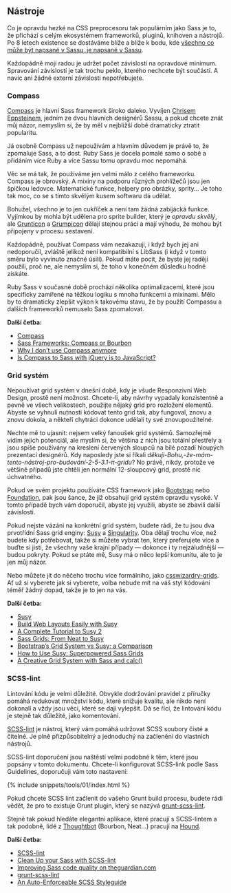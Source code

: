 
## Nástroje

Co je opravdu hezké na CSS preprocesoru tak populárním jako Sass je to, že přichází s celým ekosystémem frameworků, pluginů, knihoven a nástrojů. Po 8 letech existence se dostáváme blíže a blíže k bodu, kde [všechno co může být napsané v Sassu, je napsané v Sassu](https://kittygiraudel.com/2014/10/27/rethinking-atwoods-law/).

Každopádně mojí radou je udržet počet závislostí na opravdové minimum. Spravování závislostí je tak trochu peklo, kterého nechcete být součástí. A navíc ani žádné externí závislosti nepotřebujete.

### Compass

[Compass](http://compass-style.org/) je hlavní Sass framework široko daleko. Vyvíjen [Chrisem Eppsteinem](https://twitter.com/chriseppstein), jedním ze dvou hlavních designérů Sassu, a pokud chcete znát můj názor, nemyslím si, že by měl v nejbližší době dramaticky ztratit popularitu.

Já osobně Compass už nepoužívám a hlavním důvodem je právě to, že zpomaluje Sass, a to dost. Ruby Sass je docela pomalé samo o sobě a přidáním více Ruby a více Sassu tomu opravdu moc nepomáhá.

Věc se má tak, že používáme jen velmi málo z celého frameworku. Compass je obrovský. A mixiny na podporu různých prohlížečů jsou jen špičkou ledovce. Matematické funkce, helpery pro obrázky, sprity… Je toho tak moc, co se s tímto skvělým kusem softwaru dá udělat.

Bohužel, všechno je to jen cukříček a není tam žádná zabijácká funkce. Vyjímkou by mohla být udělena pro sprite builder, který je *opravdu skvělý*, ale [Grunticon](https://github.com/filamentgroup/grunticon) a [Grumpicon](http://grumpicon.com/) dělají stejnou práci a mají výhodu, že mohou být připojeny v procesu sestavení.

Každopádně, používat Compass vám nezakazuji, i když bych jej ani nedoporučil, zvláště jelikož není kompatibilní s LibSass (i když v tomto směru bylo vyvinuto značné úsilí). Pokud máte pocit, že byste jej raději použili, proč ne, ale nemyslím si, že toho v konečném důsledku hodně získáte.

<div class="note">
  <p>Ruby Sass v současné době prochází několika optimalizacemi, které jsou specificky zamířené na těžkou logiku s mnoha funkcemi a mixinami. Mělo by to dramaticky zlepšit výkon k takovému stavu, že by použití Compassu a dalších frameworků nemuselo Sass zpomalovat.</p>
</div>

**Další četba:**

* [Compass](http://compass-style.org/)
* [Sass Frameworks: Compass or Bourbon](https://www.sitepoint.com/compass-or-bourbon-sass-frameworks/)
* [Why I don't use Compass anymore](https://www.sitepoint.com/dont-use-compass-anymore/)
* [Is Compass to Sass with jQuery is to JavaScript?](https://www.sitepoint.com/compass-sass-jquery-javascript/)

### Grid systém

Nepoužívat grid systém v dnešní době, kdy je všude Responzivní Web Design, prostě není možnost. Chcete-li, aby návrhy vypadaly konzistentně a pevně ve všech velikostech, použijte nějaký grid pro rozložení elementů. Abyste se vyhnuli nutnosti kódovat tento grid tak, aby fungoval, znovu a znovu dokola, a někteří chytráci dokonce udělali ty své znovupoužitelné.

Nechte mě to ujasnit: nejsem velký fanoušek grid systémů. Samozřejmě vidím jejich potenciál, ale myslím si, že většina z nich jsou totální přestřely a jsou spíše používány na kreslení červených sloupců na bílé pozadí hloupých prezentací designérů. Kdy naposledy jste si říkali *děkuji-Bohu,-že-mám-tento-nástroj-pro-budování-2-5-3.1-π-gridu*? No právě, nikdy, protože ve většině případů jste chtěli jen normální 12-sloupcový grid, prostě nic úchvatného.

Pokud ve svém projektu používáte CSS framework jako [Bootstrap](https://getbootstrap.com/) nebo [Foundation](https://get.foundation/), pak jsou šance, že již obsahují grid systém opravdu vysoké. V tomto případě bych vám doporučil, abyste jej využili, abyste se zbavili další závislosti.

Pokud nejste vázáni na konkrétní grid systém, budete rádi, že tu jsou dva prvotřídní Sass grid enginy: [Susy](https://www.oddbird.net/susy/) a [Singularity](https://github.com/at-import/Singularity). Oba dělají trochu více, než budete kdy potřebovat, takže si můžete vybrat ten, který preferujete více a buďte si jisti, že všechny vaše krajní případy &mdash; dokonce i ty nejzáludnější &mdash; budou pokryty. Pokud se ptáte mě, Susy má o něco lepší komunitu, ale to je jen můj názor.

Nebo můžete jít do něčeho trochu více formálního, jako [csswizardry-grids](https://github.com/csswizardry/csswizardry-grids). Ať už si vyberete jak si vyberete, volba nebude mít na váš styl kódování téměř žádný dopad, takže je to jen na vás.

**Další četba:**

* [Susy](https://www.oddbird.net/susy/)
* [Build Web Layouts Easily with Susy](https://css-tricks.com/build-web-layouts-easily-susy/)
* [A Complete Tutorial to Susy 2](https://www.zell-weekeat.com/susy2-tutorial/)
* [Sass Grids: From Neat to Susy](https://www.sitepoint.com/sass-grids-neat-susy/)
* [Bootstrap’s Grid System vs Susy: a Comparison](https://www.sitepoint.com/bootstraps-grid-system-vs-susy-comparison/)
* [How to Use Susy: Superpowered Sass Grids](https://webdesign.tutsplus.com/tutorials/how-to-use-susy-superpowered-sass-grids--cms-22744)
* [A Creative Grid System with Sass and calc()](https://www.sitepoint.com/creative-grid-system-sass-calc/)

### SCSS-lint

Lintování kódu je velmi důležité. Obvykle dodržování pravidel z příručky pomáhá redukovat množství kódu, které snižuje kvalitu, ale nikdo není dokonalí a vždy jsou věci, které se dají vylepšit. Dá se říci, že lintování kódu je stejně tak důležité, jako komentování.

[SCSS-lint](https://github.com/causes/scss-lint) je nástroj, který vám pomáhá udržovat SCSS soubory čisté a čitelné. Je plně přizpůsobitelný a jednoduchý na začlenění do vlastních nástrojů.

SCSS-lint doporučení jsou naštěstí velmi podobné k těm, které jsou popsány v tomto dokumentu. Chcete-li konfigurovat SCSS-link podle Sass Guidelines, doporučuji vám toto nastavení:

{% include snippets/tools/01/index.html %}

<div class="note">
  <p>Pokud chcete SCSS lint začlenit do vašeho Grunt build procesu, budete rádi vědět, že pro to existuje Grunt plugin, který se nazývá <a href="https://github.com/ahmednuaman/grunt-scss-lint">grunt-scss-lint</a>.</p>
  <p>Stejně tak pokud hledáte elegantní aplikace, které pracují s SCSS-lintem a tak podobně, lidé z <a href="https://thoughtbot.com/">Thoughtbot</a> (Bourbon, Neat…) pracují na <a href="https://houndci.com/">Hound</a>.</p>
</div>

**Další četba:**

* [SCSS-lint](https://github.com/causes/scss-lint)
* [Clean Up your Sass with SCSS-lint](https://blog.martinhujer.cz/clean-up-your-sass-with-scss-lint/)
* [Improving Sass code quality on theguardian.com](https://www.theguardian.com/info/developer-blog/2014/may/13/improving-sass-code-quality-on-theguardiancom)
* [grunt-scss-lint](https://github.com/ahmednuaman/grunt-scss-lint)
* [An Auto-Enforceable SCSS Styleguide](https://davidtheclark.com/scss-lint-styleguide/)
